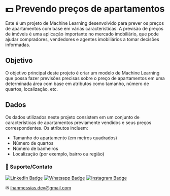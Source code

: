 # 💵 Prevendo preços de apartamentos

Este é um projeto de Machine Learning desenvolvido para prever os preços de apartamentos com base em várias características. A previsão de preços de imóveis é uma aplicação importante no mercado imobiliário, que pode ajudar compradores, vendedores e agentes imobiliários a tomar decisões informadas.

## Objetivo
O objetivo principal deste projeto é criar um modelo de Machine Learning que possa fazer previsões precisas sobre o preço de apartamentos em uma determinada área com base em atributos como tamanho, número de quartos, localização, etc.

## Dados
Os dados utilizados neste projeto consistem em um conjunto de características de apartamentos previamente vendidos e seus preços correspondentes. Os atributos incluem:

- Tamanho do apartamento (em metros quadrados)
- Número de quartos
- Número de banheiros
- Localização (por exemplo, bairro ou região)

### 🤝 Suporte/Contato

[![LinkedIn Badge](https://img.shields.io/static/v1?style=for-the-badge&message=LinkedIn&color=0A66C2&logo=LinkedIn&logoColor=FFFFFF&label=)](https://www.linkedin.com/in/ihanmessias/)
[![Whatsapp Badge](https://img.shields.io/badge/WhatsApp-25D366?style=for-the-badge&logo=whatsapp&logoColor=white)](https://wa.me/61996487935)
[![Instagram Badge](https://img.shields.io/badge/Instagram-E4405F?style=for-the-badge&logo=instagram&logoColor=white)](https://www.instagram.com/devlinuxtv/)

✉ ihanmessias.dev@gmail.com